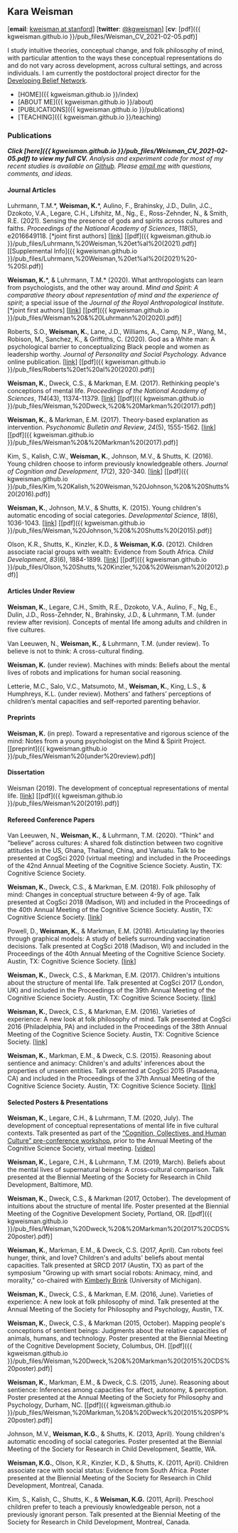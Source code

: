 ## Kara Weisman

[**email**: [kweisman at stanford](mailto:kweisman@stanford.edu)] [**twitter**: [@kgweisman](https://twitter.com/kgweisman)] [**cv**: [pdf]({{ kgweisman.github.io }}/pub_files/Weisman_CV_2021-02-05.pdf)]

I study intuitive theories, conceptual change, and folk philosophy of mind, with particular attention to the ways these conceptual representations do and do not vary across development, across cultural settings, and across individuals. I am currently the postdoctoral project director for the [Developing Belief Network](https://www.developingbelief.com/).

* [HOME]({{ kgweisman.github.io }}/index)
* [ABOUT ME]({{ kgweisman.github.io }}/about)
* [PUBLICATIONS]({{ kgweisman.github.io }}/publications)
* [TEACHING]({{ kgweisman.github.io }}/teaching)

### Publications

**_Click [here]({{ kgweisman.github.io }}/pub_files/Weisman_CV_2021-02-05.pdf) to view my full CV._** _Analysis and experiment code for most of my recent studies is available on [Github](https://github.com/kgweisman). Please [email me](mailto:kweisman@stanford.edu) with questions, comments, and ideas._

#### Journal Articles

Luhrmann, T.M.\*, **Weisman, K.**\*, Aulino, F., Brahinsky, J.D., Dulin, J.C., Dzokoto, V.A., Legare, C.H., Lifshitz, M., Ng., E., Ross-Zehnder, N., & Smith, R.E. (2021). Sensing the presence of gods and spirits across cultures and faiths. _Proceedings of the National Academy of Sciences_, _118_(5), e2016649118.  [*joint first authors] [[link](https://www.pnas.org/content/118/5/e2016649118)] [[pdf]({{ kgweisman.github.io }}/pub_files/Luhrmann,%20Weisman,%20et%al%20(2021).pdf)] [[Supplemental Info]({{ kgweisman.github.io }}/pub_files/Luhrmann,%20Weisman,%20et%al%20(2021)%20-%20SI.pdf)]

**Weisman, K.**\*, & Luhrmann, T.M.\* (2020). What anthropologists can learn from psychologists, and the other way around. _Mind and Spirit: A comparative theory about representation of mind and the experience of spirit_; a special issue of the _Journal of the Royal Anthropological Institute_. [*joint first authors] [[link](https://rai.onlinelibrary.wiley.com/doi/10.1111/1467-9655.13245)] [[pdf]({{ kgweisman.github.io }}/pub_files/Weisman%20&%20Luhrmann%20(2020).pdf)]

Roberts, S.O., **Weisman, K.**, Lane, J.D., Williams, A., Camp, N.P., Wang, M., Robison, M., Sanchez, K., & Griffiths, C. (2020). God as a White man: A psychological barrier to conceptualizing Black people and women as leadership worthy. _Journal of Personality and Social Psychology._ Advance online publication. [[link](https://psycnet.apa.org/record/2020-06604-001)] [[pdf]({{ kgweisman.github.io }}/pub_files/Roberts%20et%20al%20(2020).pdf)]

**Weisman, K.**, Dweck, C.S., & Markman, E.M. (2017). Rethinking people's conceptions of mental life. _Proceedings of the National Academy of Sciences_, _114_(43), 11374-11379. [[link](http://www.pnas.org/content/114/43/11374.short)] [[pdf]({{ kgweisman.github.io }}/pub_files/Weisman,%20Dweck,%20&%20Markman%20(2017).pdf)]

**Weisman, K.**, & Markman, E.M. (2017). Theory-based explanation as intervention. _Psychonomic Bulletin and Review_, _24_(5), 1555-1562. [[link](https://www.ncbi.nlm.nih.gov/pubmed/28097604)] [[pdf]({{ kgweisman.github.io }}/pub_files/Weisman%20&%20Markman%20(2017).pdf)]

Kim, S., Kalish, C.W., **Weisman, K.**, Johnson, M.V., & Shutts, K. (2016). Young children choose to inform previously knowledgeable others. _Journal of Cognition and Development_, _17_(2), 320-340. [[link](http://www.tandfonline.com/doi/abs/10.1080/15248372.2014.952731)] [[pdf]({{ kgweisman.github.io }}/pub_files/Kim,%20Kalish,%20Weisman,%20Johnson,%20&%20Shutts%20(2016).pdf)]

**Weisman, K.**, Johnson, M.V., & Shutts, K. (2015). Young children's automatic encoding of social categories. _Developmental Science_, _18_(6), 1036-1043. [[link](http://onlinelibrary.wiley.com/doi/10.1111/desc.12269/full)] [[pdf]({{ kgweisman.github.io }}/pub_files/Weisman,%20Johnson,%20&%20Shutts%20(2015).pdf)]

Olson, K.R., Shutts, K., Kinzler, K.D., & **Weisman, K.G.** (2012). Children associate racial groups with wealth: Evidence from South Africa. _Child Development_, _83_(6), 1884-1899. [[link](http://onlinelibrary.wiley.com/doi/10.1111/j.1467-8624.2012.01819.x/abstract)] [[pdf]({{ kgweisman.github.io }}/pub_files/Olson,%20Shutts,%20Kinzler,%20&%20Weisman%20(2012).pdf)]

#### Articles Under Review

**Weisman, K.**, Legare, C.H., Smith, R.E., Dzokoto, V.A., Aulino, F., Ng, E., Dulin, J.D., Ross-Zehnder, N., Brahinsky, J.D., & Luhrmann, T.M. (under review after revision). Concepts of mental life among adults and children in five cultures.

Van Leeuwen, N., **Weisman, K.**, & Luhrmann, T.M. (under review). To believe is not to think: A cross-cultural finding. 

**Weisman, K.** (under review). Machines with minds: Beliefs about the mental lives of robots and implications for human social reasoning.

Letterie, M.C., Salo, V.C., Matsumoto, M., **Weisman, K.**, King, L.S., & Humphreys, K.L. (under review). Mothers’ and fathers’ perceptions of children’s mental capacities and self-reported parenting behavior.

#### Preprints

**Weisman, K.** (in prep). Toward a representative and rigorous science of the mind: Notes from a young psychologist on the Mind & Spirit Project. [[preprint]({{ kgweisman.github.io }}/pub_files/Weisman%20(under%20review).pdf)]

#### Dissertation

Weisman (2019). The development of conceptual representations of mental life. [[link](https://searchworks.stanford.edu/view/13342745)]  [[pdf]({{ kgweisman.github.io }}/pub_files/Weisman%20(2019).pdf)]

#### Refereed Conference Papers

Van Leeuwen, N., **Weisman, K.**, & Luhrmann, T.M. (2020). “Think” and “believe” across cultures: A shared folk distinction between two cognitive attitudes in the US, Ghana, Thailand, China, and Vanuatu. Talk to be presented at CogSci 2020 (virtual meeting) and included in the Proceedings of the 42nd Annual Meeting of the Cognitive Science Society. Austin, TX: Cognitive Science Society.

**Weisman, K.**, Dweck, C.S., & Markman, E.M. (2018). Folk philosophy of mind: Changes in conceptual structure between 4-9y of age. Talk presented at CogSci 2018 (Madison, WI) and included in the Proceedings of the 40th Annual Meeting of the Cognitive Science Society. Austin, TX: Cognitive Science Society. [[link](http://mindmodeling.org/cogsci2018/papers/0229/0229.pdf)]

Powell, D., **Weisman, K.**, & Markman, E.M. (2018). Articulating lay theories through graphical models: A study of beliefs surrounding vaccination decisions. Talk presented at CogSci 2018 (Madison, WI) and included in the Proceedings of the 40th Annual Meeting of the Cognitive Science Society. Austin, TX: Cognitive Science Society. [[link](http://mindmodeling.org/cogsci2018/papers/0183/0183.pdf)]

**Weisman, K.**, Dweck, C.S., & Markman, E.M. (2017). Children's intuitions about the structure of mental life. Talk presented at CogSci 2017 (London, UK) and included in the Proceedings of the 39th Annual Meeting of the Cognitive Science Society. Austin, TX: Cognitive Science Society. [[link](https://mindmodeling.org/cogsci2017/papers/0256/paper0256.pdf)]

**Weisman, K.**, Dweck, C.S., & Markman, E.M. (2016). Varieties of experience: A new look at folk philosophy of mind. Talk presented at CogSci 2016 (Philadelphia, PA) and included in the Proceedings of the 38th Annual Meeting of the Cognitive Science Society. Austin, TX: Cognitive Science Society. [[link](https://mindmodeling.org/cogsci2016/papers/0472/paper0472.pdf)]

**Weisman, K.**, Markman, E.M., & Dweck, C.S. (2015). Reasoning about sentience and animacy: Children's and adults' inferences about the properties of unseen entities. Talk presented at CogSci 2015 (Pasadena, CA) and included in the Proceedings of the 37th Annual Meeting of the Cognitive Science Society. Austin, TX: Cognitive Science Society. [[link](https://mindmodeling.org/cogsci2015/papers/0450/paper0450.pdf)]

#### Selected Posters & Presentations

**Weisman, K.**, Legare, C.H., & Luhrmann, T.M. (2020, July). The development of conceptual representations of mental life in five cultural contexts. Talk presented as part of the [“Cognition, Collectives, and Human Culture” pre-conference workshop](https://cognitioncollectivesandculture.github.io/), prior to the Annual Meeting of the Cognitive Science Society, virtual meeting. [[video](https://cognitioncollectivesandculture.github.io/theme3/2020/07/29/KaraWeisman.html)]

**Weisman, K.**, Legare, C.H., & Luhrmann, T.M. (2019, March). Beliefs about the mental lives of supernatural beings: A cross-cultural comparison. Talk presented at the Biennial Meeting of the Society for Research in Child Development, Baltimore, MD.

**Weisman, K.**, Dweck, C.S., & Markman (2017, October). The development of intuitions about the structure of mental life. Poster presented at the Biennial Meeting of the Cognitive Development Society, Portland, OR. [[pdf]({{ kgweisman.github.io }}/pub_files/Weisman,%20Dweck,%20&%20Markman%20(2017%20CDS%20poster).pdf)]

**Weisman, K.**, Markman, E.M., & Dweck, C.S. (2017, April). Can robots feel hunger, think, and love? Children's and adults' beliefs about mental capacities. Talk presented at SRCD 2017 (Austin, TX) as part of the symposium "Growing up with smart social robots: Animacy, mind, and morality," co-chaired with [Kimberly Brink](https://lsa.umich.edu/psych/people/graduate-students/kabrink.html) (University of Michigan).

**Weisman, K.**, Dweck, C.S., & Markman, E.M. (2016, June). Varieties of experience: A new look at folk philosophy of mind. Talk presented at the Annual Meeting of the Society for Philosophy and Psychology, Austin, TX.

**Weisman, K.**, Dweck, C.S., & Markman (2015, October). Mapping people's conceptions of sentient beings: Judgments about the relative capacities of animals, humans, and technology. Poster presented at the Biennial Meeting of the Cognitive Development Society, Columbus, OH. [[pdf]({{ kgweisman.github.io }}/pub_files/Weisman,%20Dweck,%20&%20Markman%20(2015%20CDS%20poster).pdf)]

**Weisman, K.**, Markman, E.M., & Dweck, C.S. (2015, June). Reasoning about sentience: Inferences among capacities for affect, autonomy, & perception. Poster presented at the Annual Meeting of the Society for Philosophy and Psychology, Durham, NC. [[pdf]({{ kgweisman.github.io }}/pub_files/Weisman,%20Markman,%20&%20Dweck%20(2015%20SPP%20poster).pdf)]

Johnson, M.V., **Weisman, K.G.**, & Shutts, K. (2013, April). Young children's automatic encoding of social categories. Poster presented at the Biennial Meeting of the Society for Research in Child Development, Seattle, WA.

**Weisman, K.G.**, Olson, K.R., Kinzler, K.D., & Shutts, K. (2011, April). Children associate race with social status: Evidence from South Africa. Poster presented at the Biennial Meeting of the Society for Research in Child Development, Montreal, Canada.

Kim, S., Kalish, C., Shutts, K., & **Weisman, K.G.** (2011, April). Preschool children prefer to teach a previously knowledgeable person, not a previously ignorant person. Talk presented at the Biennial Meeting of the Society for Research in Child Development, Montreal, Canada.
